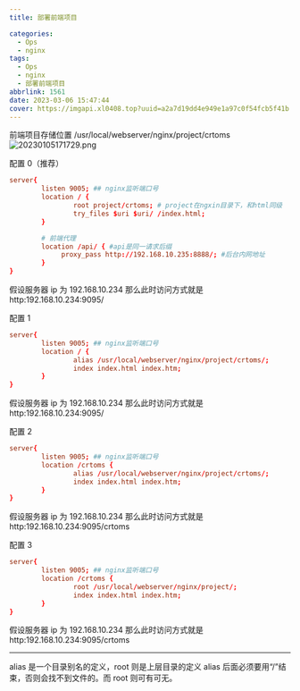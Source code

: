 ```yaml
---
title: 部署前端项目

categories:
  - Ops
  - nginx
tags:
  - Ops
  - nginx
  - 部署前端项目
abbrlink: 1561
date: 2023-03-06 15:47:44
cover: https://imgapi.xl0408.top?uuid=a2a7d19dd4e949e1a97c0f54fcb5f41b
---
```


前端项目存储位置
/usr/local/webserver/nginx/project/crtoms
![20230105171729.png](https://s2.loli.net/2023/03/08/yvA4zeda6CVD3NX.png)


配置 0（推荐）

```conf
server{
        listen 9005; ## nginx监听端口号
        location / {
                root project/crtoms; # project在ngxin目录下，和html同级
                try_files $uri $uri/ /index.html;
        }

        # 前端代理
        location /api/ { #api是同一请求后缀
             proxy_pass http://192.168.10.235:8888/; #后台内网地址
        }
}
```

假设服务器 ip 为 192.168.10.234
那么此时访问方式就是 http:192.168.10.234:9095/


配置 1

```conf
server{
        listen 9005; ## nginx监听端口号
        location / {
                alias /usr/local/webserver/nginx/project/crtoms/;
                index index.html index.htm;
        }
}
```

假设服务器 ip 为 192.168.10.234
那么此时访问方式就是 http:192.168.10.234:9095/

配置 2

```conf
server{
        listen 9005; ## nginx监听端口号
        location /crtoms {
                alias /usr/local/webserver/nginx/project/crtoms/;
                index index.html index.htm;
        }
}
```

假设服务器 ip 为 192.168.10.234
那么此时访问方式就是 http:192.168.10.234:9095/crtoms

配置 3

```conf
server{
        listen 9005; ## nginx监听端口号
        location /crtoms {
                root /usr/local/webserver/nginx/project/;
                index index.html index.htm;
        }
}
```

假设服务器 ip 为 192.168.10.234
那么此时访问方式就是 http:192.168.10.234:9095/crtoms

---

alias 是一个目录别名的定义，root 则是上层目录的定义
alias 后面必须要用“/”结束，否则会找不到文件的。而 root 则可有可无。
